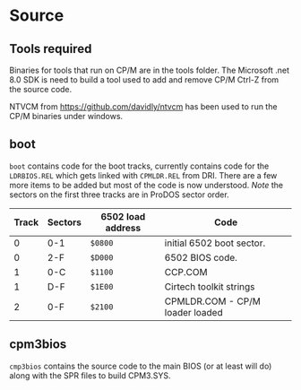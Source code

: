 # Source

## Tools required

Binaries for tools that run on CP/M are in the tools folder.
The Microsoft .net 8.0 SDK is need to build a tool used to add and remove CP/M Ctrl-Z from the source code.

NTVCM from https://github.com/davidly/ntvcm has been used to run the CP/M binaries under windows. 

## boot

`boot` contains code for the boot tracks, currently contains code for the `LDRBIOS.REL` which gets linked with `CPMLDR.REL` from DRI.
There are a few more items to be added but most of the code is now understood.
*Note* the sectors on the first three tracks are in ProDOS sector order.

|Track| Sectors | 6502 load address | Code |
|-----|---------|-------------------|------|
| 0   | 0-1     | `$0800` | initial 6502 boot sector. |
| 0   | 2-F     | `$D000` | 6502 BIOS code. |
| 1   | 0-C     | `$1100` | CCP.COM |
| 1   | D-F     | `$1E00` | Cirtech toolkit strings |
| 2   | 0-F     | `$2100` | CPMLDR.COM - CP/M loader loaded |

## cpm3bios

`cmp3bios` contains the source code to the main BIOS (or at least will do) along with the SPR files to build CPM3.SYS.
